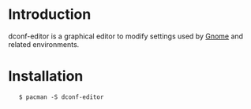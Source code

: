 # Introduction

dconf-editor is a graphical editor to modify settings used by [Gnome](/index.php/Gnome "Gnome") and related environments.

# Installation

```
   $ pacman -S dconf-editor

```